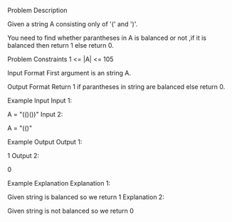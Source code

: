 Problem Description

Given a string A consisting only of '(' and ')'.

You need to find whether parantheses in A is balanced or not ,if it is balanced then return 1 else return 0.



Problem Constraints
1 <= |A| <= 105



Input Format
First argument is an string A.



Output Format
Return 1 if parantheses in string are balanced else return 0.



Example Input
Input 1:

 A = "(()())"
Input 2:

 A = "(()"


Example Output
Output 1:

 1
Output 2:

 0


Example Explanation
Explanation 1:

 Given string is balanced so we return 1
Explanation 2:

 Given string is not balanced so we return 0
